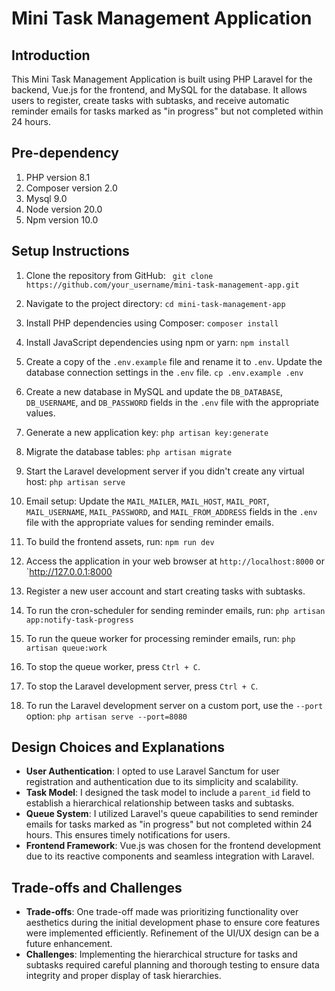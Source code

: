 # Mini Task Management Application

## Introduction

This Mini Task Management Application is built using PHP Laravel for the backend, Vue.js for the frontend, and MySQL for
the database. It allows users to register, create tasks with subtasks, and receive automatic reminder emails for tasks
marked as "in progress" but not completed within 24 hours.

## Pre-dependency
1. PHP version 8.1
2. Composer version 2.0
3. Mysql 9.0
4. Node version 20.0
5. Npm version 10.0

## Setup Instructions

1. Clone the repository from GitHub:
   ` git clone https://github.com/your_username/mini-task-management-app.git`

2. Navigate to the project directory:
   `cd mini-task-management-app`

3. Install PHP dependencies using Composer:
   `composer install`

4. Install JavaScript dependencies using npm or yarn:
   `npm install`

5. Create a copy of the `.env.example` file and rename it to `.env`. Update the database connection settings in
   the `.env` file.
   `cp .env.example .env`
6. Create a new database in MySQL and update the `DB_DATABASE`, `DB_USERNAME`, and `DB_PASSWORD` fields in the `.env`
   file with the appropriate values.
7. Generate a new application key:
   `php artisan key:generate`
8. Migrate the database tables:
   `php artisan migrate`

9. Start the Laravel development server if you didn't create any virtual host:
   `php artisan serve`
10. Email setup: Update the `MAIL_MAILER`, `MAIL_HOST`, `MAIL_PORT`, `MAIL_USERNAME`, `MAIL_PASSWORD`, and `MAIL_FROM_ADDRESS`
    fields in the `.env` file with the appropriate values for sending reminder emails.
11. To build the frontend assets, run:
    `npm run dev`
12. Access the application in your web browser at `http://localhost:8000` or `http://127.0.0.1:8000
13. Register a new user account and start creating tasks with subtasks.
14. To run the cron-scheduler for sending reminder emails, run:
    `php artisan app:notify-task-progress`
15. To run the queue worker for processing reminder emails, run:
    `php artisan queue:work`
16. To stop the queue worker, press `Ctrl + C`.
17. To stop the Laravel development server, press `Ctrl + C`.
18. To run the Laravel development server on a custom port, use the `--port` option:
    `php artisan serve --port=8080`

## Design Choices and Explanations

- **User Authentication**: I opted to use Laravel Sanctum for user registration and authentication due to its simplicity
  and scalability.
- **Task Model**: I designed the task model to include a `parent_id` field to establish a hierarchical relationship
  between tasks and subtasks.
- **Queue System**: I utilized Laravel's queue capabilities to send reminder emails for tasks marked as "in progress"
  but not completed within 24 hours. This ensures timely notifications for users.
- **Frontend Framework**: Vue.js was chosen for the frontend development due to its reactive components and seamless
  integration with Laravel.

## Trade-offs and Challenges

- **Trade-offs**: One trade-off made was prioritizing functionality over aesthetics during the initial development phase
  to ensure core features were implemented efficiently. Refinement of the UI/UX design can be a future enhancement.
- **Challenges**: Implementing the hierarchical structure for tasks and subtasks required careful planning and thorough
  testing to ensure data integrity and proper display of task hierarchies.

